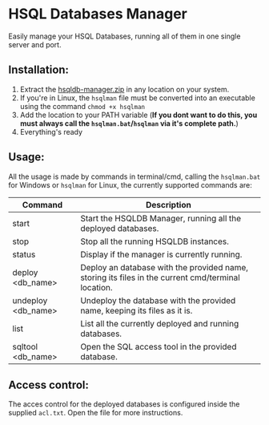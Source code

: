 # HSQL Databases Manager

Easily manage your HSQL Databases, running all of them in one single server and port.

## Installation:
1. Extract the [hsqldb-manager.zip](https://github.com/IvoFritsch/hsqldb-manager/raw/master/hsqldb-manager.zip) in any location on your system.
2. If you're in Linux, the `hsqlman` file must be converted into an executable using the command `chmod +x hsqlman`
3. Add the location to your PATH variable (**If you dont want to do this, you must always call the `hsqlman.bat`/`hsqlman` via it's complete path.**)
4. Everything's ready

## Usage:

All the usage is made by commands in terminal/cmd, calling the `hsqlman.bat` for Windows or `hsqlman` for Linux, the currently supported commands are:

| Command  | Description |
| --------------- | ----------- |
| start | Start the HSQLDB Manager, running all the deployed databases. |
| stop | Stop all the running HSQLDB instances. |
| status | Display if the manager is currently running. |
| deploy <db_name> | Deploy an database with the provided name, storing its files in the current cmd/terminal location. |
| undeploy <db_name> | Undeploy the database with the provided name, keeping its files as it is. |
| list | List all the currently deployed and running databases. |
| sqltool <db_name> | Open the SQL access tool in the provided database. |

## Access control:

The acces control for the deployed databases is configured inside the supplied `acl.txt`. Open the file for more instructions.

